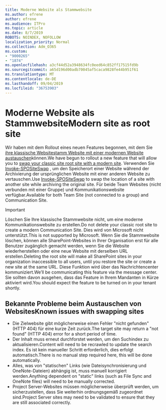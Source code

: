 ```yaml
---
title: Moderne Website als Stammwebsite
ms.author: efrene
author: efrene
ms.audience: ITPro
ms.topic: article
ms.date: 8/7/2019
ROBOTS: NOINDEX, NOFOLLOW
localization_priority: Normal
ms.collection: Adm_O365
ms.custom:
- "9000265"
- "1874"
ms.openlocfilehash: a3cf44d52a3948634fc0eed64c852ff17515fd9b
ms.sourcegitcommit: a65d196d00adb70045af5caca9828fe44b951f61
ms.translationtype: MT
ms.contentlocale: de-DE
ms.lasthandoff: 09/04/2019
ms.locfileid: "36753903"
---
```

# <a name="modern-site-as-root-site"></a><span data-ttu-id="acd84-102">Moderne Website als Stammwebsite</span><span class="sxs-lookup"><span data-stu-id="acd84-102">Modern site as root site</span></span>

<span data-ttu-id="acd84-103">Wir haben mit dem Rollout eines neuen Features begonnen, mit dem Sie [ihre klassische Websitestamm Website mit einer modernen Website austauschen](https://docs.microsoft.com/sharepoint/modern-root-site)können.</span><span class="sxs-lookup"><span data-stu-id="acd84-103">We have begun to rollout a new feature that will allow you to [swap your classic site root site with a modern site](https://docs.microsoft.com/sharepoint/modern-root-site).</span></span> <span data-ttu-id="acd84-104">Verwenden Sie [Invoke-SPOSiteSwap](https://docs.microsoft.com/powershell/module/sharepoint-online/invoke-spositeswap?view=sharepoint-ps) , um den Speicherort einer Website während der Archivierung der ursprünglichen Website mit einer anderen Website zu vertauschen.</span><span class="sxs-lookup"><span data-stu-id="acd84-104">Use [Invoke-SPOSiteSwap](https://docs.microsoft.com/powershell/module/sharepoint-online/invoke-spositeswap?view=sharepoint-ps) to swap the location of a site with another site while archiving the original site.</span></span> <span data-ttu-id="acd84-105">Für beide Team Websites (nicht verbunden mit einer Gruppe) und Kommunikationswebsite verfügbar.</span><span class="sxs-lookup"><span data-stu-id="acd84-105">Available for both Team Site (not connected to a group) and Communication Site.</span></span>

>[!Important]
> <span data-ttu-id="acd84-106">Löschen Sie Ihre klassische Stammwebsite nicht, um eine moderne Kommunikationswebsite zu erstellen.</span><span class="sxs-lookup"><span data-stu-id="acd84-106">Do not delete your classic root site to create a modern Communication Site.</span></span> <span data-ttu-id="acd84-107">Dies wird von Microsoft nicht unterstützt.</span><span class="sxs-lookup"><span data-stu-id="acd84-107">This is not supported by Microsoft.</span></span> <span data-ttu-id="acd84-108">Wenn Sie die Stammwebsite löschen, können alle SharePoint-Websites in Ihrer Organisation erst für alle Benutzer zugänglich gemacht werden, wenn Sie die Website wiederherstellen oder eine neue Website mit derselben URL erstellen.</span><span class="sxs-lookup"><span data-stu-id="acd84-108">Deleting the root site will make all SharePoint sites in your organization inaccessible to all users, until you restore the site or create a new site at the same URL.</span></span> <span data-ttu-id="acd84-109">Diese Funktion wird über das Nachrichtencenter kommuniziert.</span><span class="sxs-lookup"><span data-stu-id="acd84-109">We’ll be communicating this feature via the message center.</span></span> <span data-ttu-id="acd84-110">Sie sollten davon ausgehen, dass das Feature in Ihrem Mandanten in Kürze aktiviert wird.</span><span class="sxs-lookup"><span data-stu-id="acd84-110">You should expect the feature to be turned on in your tenant shortly.</span></span>

## <a name="known-issues-with-swapping-sites"></a><span data-ttu-id="acd84-111">Bekannte Probleme beim Austauschen von Websites</span><span class="sxs-lookup"><span data-stu-id="acd84-111">Known issues with swapping sites</span></span>
- <span data-ttu-id="acd84-112">Die Zielwebsite gibt möglicherweise einen Fehler "nicht gefunden" (HTTP 404) für eine kurze Zeit zurück.</span><span class="sxs-lookup"><span data-stu-id="acd84-112">The target site may return a "not found" (HTTP 404) error for a short period of time.</span></span>
- <span data-ttu-id="acd84-113">Der Inhalt muss erneut durchforstet werden, um den Suchindex zu aktualisieren.</span><span class="sxs-lookup"><span data-stu-id="acd84-113">Content will need to be recrawled to update the search index.</span></span> <span data-ttu-id="acd84-114">Es ist kein manueller Schritt erforderlich, dies erfolgt automatisch.</span><span class="sxs-lookup"><span data-stu-id="acd84-114">There is no manual step required here, this will be done automatically.</span></span>
- <span data-ttu-id="acd84-115">Alles, was von "statischen" Links (wie Dateisynchronisierung und OneNote-Dateien) abhängig ist, muss manuell korrigiert werden.</span><span class="sxs-lookup"><span data-stu-id="acd84-115">Anything dependent on "static" links (such as File Sync and OneNote files) will need to be manually corrected.</span></span>
- <span data-ttu-id="acd84-116">Project Server-Websites müssen möglicherweise überprüft werden, um sicherzustellen, dass Sie weiterhin ordnungsgemäß zugeordnet sind.</span><span class="sxs-lookup"><span data-stu-id="acd84-116">Project Server sites may need to be validated to ensure that they are still associated correctly.</span></span> 
